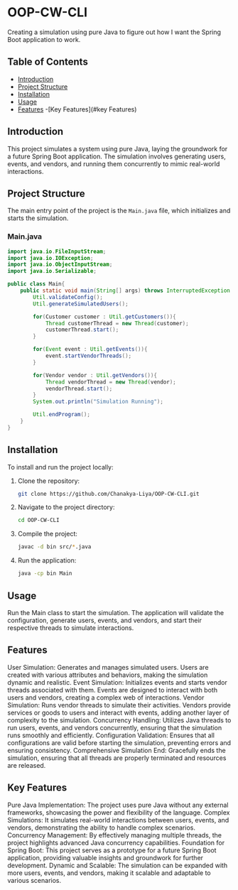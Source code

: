 # OOP-CW-CLI

Creating a simulation using pure Java to figure out how I want the Spring Boot application to work.

## Table of Contents

- [Introduction](#introduction)
- [Project Structure](#project-structure)
- [Installation](#installation)
- [Usage](#usage)
- [Features](#features)
-[Key Features](#key Features)

## Introduction

This project simulates a system using pure Java, laying the groundwork for a future Spring Boot application. The simulation involves generating users, events, and vendors, and running them concurrently to mimic real-world interactions.

## Project Structure

The main entry point of the project is the `Main.java` file, which initializes and starts the simulation.

### Main.java

```java
import java.io.FileInputStream;
import java.io.IOException;
import java.io.ObjectInputStream;
import java.io.Serializable;

public class Main{
    public static void main(String[] args) throws InterruptedException {
        Util.validateConfig();
        Util.generateSimulatedUsers();

        for(Customer customer : Util.getCustomers()){
            Thread customerThread = new Thread(customer);
            customerThread.start();
        }

        for(Event event : Util.getEvents()){
            event.startVendorThreads();
        }

        for(Vendor vendor : Util.getVendors()){
            Thread vendorThread = new Thread(vendor);
            vendorThread.start();
        }
        System.out.println("Simulation Running");

        Util.endProgram();
    }
}
```

## Installation

To install and run the project locally:

1. Clone the repository:
    ```sh
    git clone https://github.com/Chanakya-Liya/OOP-CW-CLI.git
    ```
2. Navigate to the project directory:
    ```sh
    cd OOP-CW-CLI
    ```
3. Compile the project:
    ```sh
    javac -d bin src/*.java
    ```
4. Run the application:
    ```sh
    java -cp bin Main
    ```

## Usage
Run the Main class to start the simulation. The application will validate the configuration, generate users, events, and vendors, and start their respective threads to simulate interactions.

## Features
User Simulation: Generates and manages simulated users. Users are created with various attributes and behaviors, making the simulation dynamic and realistic.
Event Simulation: Initializes events and starts vendor threads associated with them. Events are designed to interact with both users and vendors, creating a complex web of interactions.
Vendor Simulation: Runs vendor threads to simulate their activities. Vendors provide services or goods to users and interact with events, adding another layer of complexity to the simulation.
Concurrency Handling: Utilizes Java threads to run users, events, and vendors concurrently, ensuring that the simulation runs smoothly and efficiently.
Configuration Validation: Ensures that all configurations are valid before starting the simulation, preventing errors and ensuring consistency.
Comprehensive Simulation End: Gracefully ends the simulation, ensuring that all threads are properly terminated and resources are released. 

## Key Features
Pure Java Implementation: The project uses pure Java without any external frameworks, showcasing the power and flexibility of the language.
Complex Simulations: It simulates real-world interactions between users, events, and vendors, demonstrating the ability to handle complex scenarios.
Concurrency Management: By effectively managing multiple threads, the project highlights advanced Java concurrency capabilities.
Foundation for Spring Boot: This project serves as a prototype for a future Spring Boot application, providing valuable insights and groundwork for further development.
Dynamic and Scalable: The simulation can be expanded with more users, events, and vendors, making it scalable and adaptable to various scenarios.

